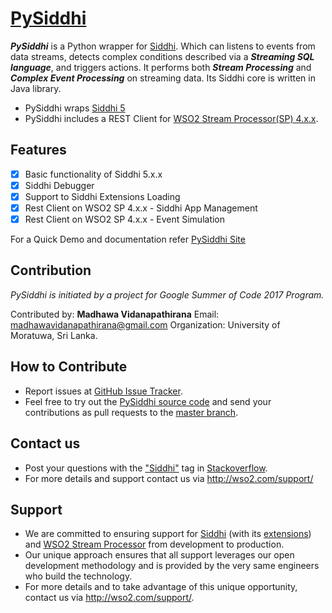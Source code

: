 # [PySiddhi](https://siddhi-io.github.io/PySiddhi/)

***PySiddhi*** is a Python wrapper for [Siddhi](https://siddhi-io.github.io/siddhi/). Which can listens to events from data streams, detects complex conditions
described via a ***Streaming SQL language***, and triggers actions. It performs both ***Stream Processing*** and 
***Complex Event Processing*** on streaming data. Its Siddhi core is written in Java library. 

- PySiddhi wraps [Siddhi 5](https://siddhi-io.github.io/siddhi/)
- PySiddhi includes a REST Client for [WSO2 Stream Processor(SP) 4.x.x](https://wso2.com/analytics).

## Features

- [x] Basic functionality of Siddhi 5.x.x
- [x] Siddhi Debugger
- [x] Support to Siddhi Extensions Loading
- [x] Rest Client on WSO2 SP 4.x.x - Siddhi App Management
- [x] Rest Client on WSO2 SP 4.x.x - Event Simulation

For a Quick Demo and documentation refer [PySiddhi Site](https://siddhi-io.github.io/PySiddhi/)

## Contribution 

_PySiddhi is initiated by a project for Google Summer of Code 2017 Program._

Contributed by: __Madhawa Vidanapathirana__
Email: madhawavidanapathirana@gmail.com
Organization: University of Moratuwa, Sri Lanka.

## How to Contribute
* Report issues at <a target="_blank" href="https://github.com/siddhi-io/PySiddhi/issues">GitHub Issue Tracker</a>.
* Feel free to try out the <a target="_blank" href="https://github.com/siddhi-io/PySiddhi">PySiddhi source code</a> and send your contributions as pull requests to the <a target="_blank" href="https://github.com/siddhi-io/PySiddhi/tree/master">master branch</a>. 
 
## Contact us 
 * Post your questions with the <a target="_blank" href="http://stackoverflow.com/search?q=siddhi">"Siddhi"</a> tag in <a target="_blank" href="http://stackoverflow.com/search?q=siddhi">Stackoverflow</a>. 
 * For more details and support contact us via <a target="_blank" href="http://wso2.com/support?utm_source=gitanalytics&utm_campaign=gitanalytics_Jul17">http://wso2.com/support/</a>
 
## Support 
* We are committed to ensuring support for [Siddhi](https://siddhi-io.github.io/siddhi/) (with its <a target="_blank" href="https://siddhi-io.github.io/siddhi/extensions/">extensions</a>) and <a target="_blank" href="http://wso2.com/analytics?utm_source=gitanalytics&utm_campaign=gitanalytics_Jul17">WSO2 Stream Processor</a> from development to production. 
* Our unique approach ensures that all support leverages our open development methodology and is provided by the very same engineers who build the technology. 
* For more details and to take advantage of this unique opportunity, contact us via <a target="_blank" href="http://wso2.com/support?utm_source=gitanalytics&utm_campaign=gitanalytics_Jul17">http://wso2.com/support/</a>. 
